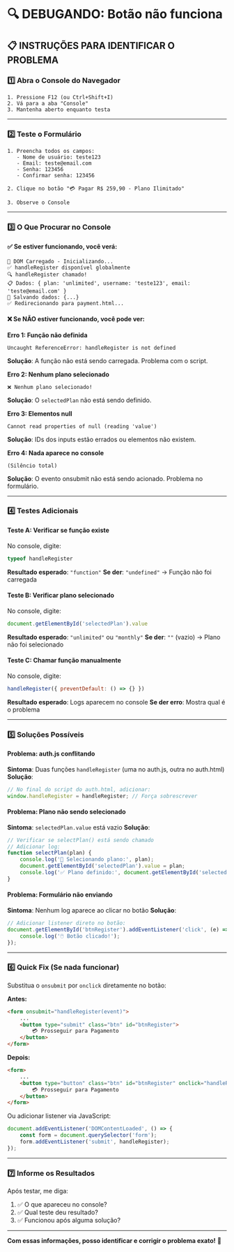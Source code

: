 # 🔍 DEBUGANDO: Botão não funciona

## 📋 **INSTRUÇÕES PARA IDENTIFICAR O PROBLEMA**

### **1️⃣ Abra o Console do Navegador**

```
1. Pressione F12 (ou Ctrl+Shift+I)
2. Vá para a aba "Console"
3. Mantenha aberto enquanto testa
```

---

### **2️⃣ Teste o Formulário**

```
1. Preencha todos os campos:
   - Nome de usuário: teste123
   - Email: teste@email.com
   - Senha: 123456
   - Confirmar senha: 123456

2. Clique no botão "💳 Pagar R$ 259,90 - Plano Ilimitado"

3. Observe o Console
```

---

### **3️⃣ O Que Procurar no Console**

#### **✅ Se estiver funcionando, você verá:**
```
🚀 DOM Carregado - Inicializando...
✅ handleRegister disponível globalmente
🔍 handleRegister chamado!
📋 Dados: { plan: 'unlimited', username: 'teste123', email: 'teste@email.com' }
💾 Salvando dados: {...}
✅ Redirecionando para payment.html...
```

#### **❌ Se NÃO estiver funcionando, você pode ver:**

**Erro 1: Função não definida**
```
Uncaught ReferenceError: handleRegister is not defined
```
**Solução**: A função não está sendo carregada. Problema com o script.

**Erro 2: Nenhum plano selecionado**
```
❌ Nenhum plano selecionado!
```
**Solução**: O `selectedPlan` não está sendo definido.

**Erro 3: Elementos null**
```
Cannot read properties of null (reading 'value')
```
**Solução**: IDs dos inputs estão errados ou elementos não existem.

**Erro 4: Nada aparece no console**
```
(Silêncio total)
```
**Solução**: O evento onsubmit não está sendo acionado. Problema no formulário.

---

### **4️⃣ Testes Adicionais**

#### **Teste A: Verificar se função existe**
No console, digite:
```javascript
typeof handleRegister
```
**Resultado esperado**: `"function"`
**Se der**: `"undefined"` → Função não foi carregada

#### **Teste B: Verificar plano selecionado**
No console, digite:
```javascript
document.getElementById('selectedPlan').value
```
**Resultado esperado**: `"unlimited"` ou `"monthly"`
**Se der**: `""` (vazio) → Plano não foi selecionado

#### **Teste C: Chamar função manualmente**
No console, digite:
```javascript
handleRegister({ preventDefault: () => {} })
```
**Resultado esperado**: Logs aparecem no console
**Se der erro**: Mostra qual é o problema

---

### **5️⃣ Soluções Possíveis**

#### **Problema: auth.js conflitando**
**Sintoma**: Duas funções `handleRegister` (uma no auth.js, outra no auth.html)
**Solução**: 
```javascript
// No final do script do auth.html, adicionar:
window.handleRegister = handleRegister; // Força sobrescrever
```

#### **Problema: Plano não sendo selecionado**
**Sintoma**: `selectedPlan.value` está vazio
**Solução**:
```javascript
// Verificar se selectPlan() está sendo chamado
// Adicionar log:
function selectPlan(plan) {
    console.log('🎯 Selecionando plano:', plan);
    document.getElementById('selectedPlan').value = plan;
    console.log('✅ Plano definido:', document.getElementById('selectedPlan').value);
}
```

#### **Problema: Formulário não enviando**
**Sintoma**: Nenhum log aparece ao clicar no botão
**Solução**:
```javascript
// Adicionar listener direto no botão:
document.getElementById('btnRegister').addEventListener('click', (e) => {
    console.log('🖱️ Botão clicado!');
});
```

---

### **6️⃣ Quick Fix (Se nada funcionar)**

Substitua o `onsubmit` por `onclick` diretamente no botão:

**Antes:**
```html
<form onsubmit="handleRegister(event)">
    ...
    <button type="submit" class="btn" id="btnRegister">
        💳 Prosseguir para Pagamento
    </button>
</form>
```

**Depois:**
```html
<form>
    ...
    <button type="button" class="btn" id="btnRegister" onclick="handleRegister(event)">
        💳 Prosseguir para Pagamento
    </button>
</form>
```

Ou adicionar listener via JavaScript:
```javascript
document.addEventListener('DOMContentLoaded', () => {
    const form = document.querySelector('form');
    form.addEventListener('submit', handleRegister);
});
```

---

### **7️⃣ Informe os Resultados**

Após testar, me diga:
1. ✅ O que apareceu no console?
2. ✅ Qual teste deu resultado?
3. ✅ Funcionou após alguma solução?

---

**Com essas informações, posso identificar e corrigir o problema exato!** 🔧
